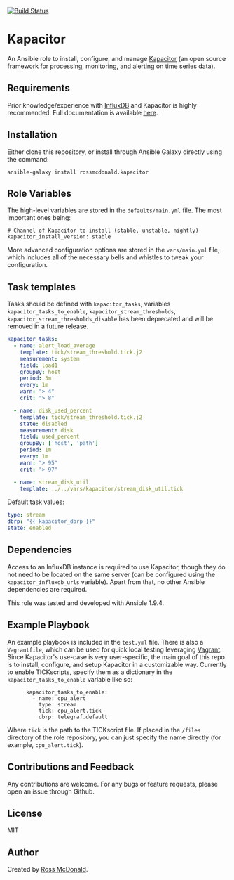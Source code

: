 [![Build Status](https://travis-ci.org/viasite-ansible/ansible-role-kapacitor.svg?branch=master)](https://travis-ci.org/viasite-ansible/ansible-role-kapacitor)

Kapacitor
=========

An Ansible role to install, configure, and manage [Kapacitor](https://github.com/influxdb/kapacitor) (an open source framework for processing, monitoring, and alerting on time series data).

Requirements
------------

Prior knowledge/experience with [InfluxDB](https://github.com/influxdb/influxdb) and Kapacitor is highly recommended. Full documentation is available [here](https://docs.influxdata.com/kapacitor/v0.2/introduction/getting_started/).

Installation
------------

Either clone this repository, or install through Ansible Galaxy directly using the command:

```
ansible-galaxy install rossmcdonald.kapacitor
```

Role Variables
--------------

The high-level variables are stored in the `defaults/main.yml` file. The most important ones being:

```
# Channel of Kapacitor to install (stable, unstable, nightly)
kapacitor_install_version: stable
```

More advanced configuration options are stored in the `vars/main.yml` file, which includes all of the necessary bells and whistles to tweak your configuration.

Task templates
--------------

Tasks should be defined with `kapacitor_tasks`, variables `kapacitor_tasks_to_enable`, `kapacitor_stream_thresholds`, `kapacitor_stream_thresholds_disable` has been deprecated and will be removed in a future release.

``` yaml
kapacitor_tasks:
  - name: alert_load_average
    template: tick/stream_threshold.tick.j2
    measurement: system
    field: load1
    groupBy: host
    period: 3m
    every: 1m
    warn: "> 4"
    crit: "> 8"

  - name: disk_used_percent
    template: tick/stream_threshold.tick.j2
    state: disabled
    measurement: disk
    field: used_percent
    groupBy: ['host', 'path']
    period: 1m
    every: 1m
    warn: "> 95"
    crit: "> 97"

  - name: stream_disk_util
    template: ../../vars/kapacitor/stream_disk_util.tick

```

Default task values:

``` yaml
type: stream
dbrp: "{{ kapacitor_dbrp }}"
state: enabled
```

Dependencies
------------

Access to an InfluxDB instance is required to use Kapacitor, though they do not need to be located on the same server (can be configured using the `kapacitor_influxdb_urls` variable). Apart from that, no other Ansible dependencies are required.

This role was tested and developed with Ansible 1.9.4.

Example Playbook
----------------

An example playbook is included in the `test.yml` file. There is also a `Vagrantfile`, which can be used for quick local testing leveraging [Vagrant](https://www.vagrantup.com/). Since Kapacitor's use-case is very user-specific, the main goal of this repo is to install, configure, and setup Kapacitor in a customizable way. Currently to enable TICKscripts, specify them as a dictionary in the `kapacitor_tasks_to_enable` variable like so:

```
      kapacitor_tasks_to_enable:
        - name: cpu_alert
          type: stream
          tick: cpu_alert.tick
          dbrp: telegraf.default
```

Where `tick` is the path to the TICKscript file. If placed in the `/files` directory of the role repository, you can just specify the name directly (for example, `cpu_alert.tick`).

Contributions and Feedback
--------------------------

Any contributions are welcome. For any bugs or feature requests, please open an issue through Github.

License
-------

MIT

Author
------

Created by [Ross McDonald](https://github.com/rossmcdonald).

